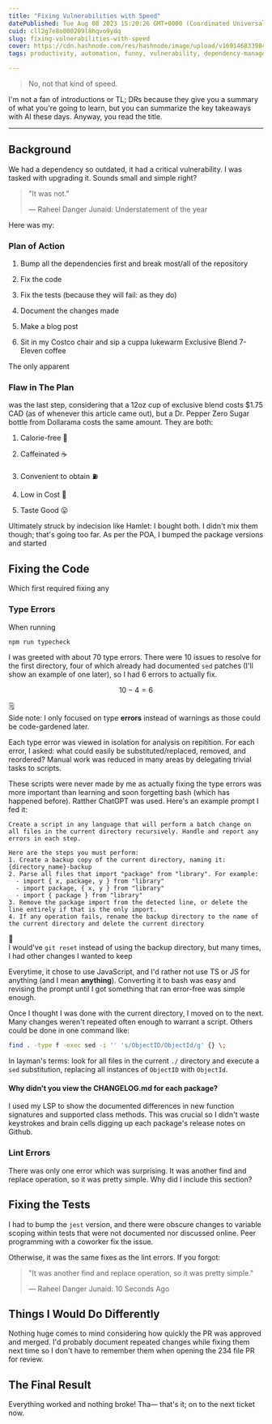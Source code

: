 ```yaml
---
title: "Fixing Vulnerabilities with Speed"
datePublished: Tue Aug 08 2023 15:20:26 GMT+0000 (Coordinated Universal Time)
cuid: cll2g7e8o000209l8hqvo9ydq
slug: fixing-vulnerabilities-with-speed
cover: https://cdn.hashnode.com/res/hashnode/image/upload/v1691468339843/075bccd8-5e24-470b-bbb3-743a81f92377.jpeg
tags: productivity, automation, funny, vulnerability, dependency-management

---
```


> No, not that kind of speed.

I'm not a fan of introductions or TL; DRs because they give you a summary of what you're going to learn, but you can summarize the key takeaways with AI these days. Anyway, you read the title.

---

## Background

We had a dependency so outdated, it had a critical vulnerability. I was tasked with upgrading it. Sounds small and simple right?

> "It was not."
> 
> — Raheel Danger Junaid: Understatement of the year

Here was my:

### Plan of Action

1. Bump all the dependencies first and break most/all of the repository
    
2. Fix the code
    
3. Fix the tests (because they will fail: as they do)
    
4. Document the changes made
    
5. Make a blog post
    
6. Sit in my Costco chair and sip a cuppa lukewarm Exclusive Blend 7-Eleven coffee
    

The only apparent

### Flaw in The Plan

was the last step, considering that a 12oz cup of exclusive blend costs $1.75 CAD (as of whenever this article came out), but a Dr. Pepper Zero Sugar bottle from Dollarama costs the same amount. They are both:

1. Calorie-free 🫃
    
2. Caffeinated ☕
    
3. Convenient to obtain ⛽
    
4. Low in Cost 🤑
    
5. Taste Good 😛
    

Ultimately struck by indecision like Hamlet: I bought both. I didn't mix them though; that's going too far. As per the POA, I bumped the package versions and started

## Fixing the Code

Which first required fixing any

### Type Errors

When running

```bash
npm run typecheck
```

I was greeted with about 70 type errors. There were 10 issues to resolve for the first directory, four of which already had documented `sed` patches (I'll show an example of one later), so I had 6 errors to actually fix.

$$10-4=6$$

<div data-node-type="callout">
<div data-node-type="callout-emoji">🗒</div>
<div data-node-type="callout-text">Side note: I only focused on type <strong>errors</strong> instead of warnings as those could be code-gardened later.</div>
</div>

Each type error was viewed in isolation for analysis on repitition. For each error, I asked: what could easily be substituted/replaced, removed, and reordered? Manual work was reduced in many areas by delegating trivial tasks to scripts.

These scripts were never made by me as actually fixing the type errors was more important than learning and soon forgetting bash (which has happened before). Ratther ChatGPT was used. Here's an example prompt I fed it:

```plaintext
Create a script in any language that will perform a batch change on all files in the current directory recursively. Handle and report any errors in each step.

Here are the steps you must perform:
1. Create a backup copy of the current directory, naming it: {directory_name}-backup
2. Parse all files that import "package" from "library". For example:
  - import { x, package, y } from "library"
  - import package, { x, y } from "library"
  - import { package } from "library"
3. Remove the package import from the detected line, or delete the line entirely if that is the only import.
4. If any operation fails, rename the backup directory to the name of the current directory and delete the current directory
```

<div data-node-type="callout">
<div data-node-type="callout-emoji">🤔</div>
<div data-node-type="callout-text">I would've <code>git reset</code> instead of using the backup directory, but many times, I had other changes I wanted to keep</div>
</div>

Everytime, it chose to use JavaScript, and I'd rather not use TS or JS for anything (and I mean **anything**). Converting it to bash was easy and revising the prompt until I got something that ran error-free was simple enough.

Once I thought I was done with the current directory, I moved on to the next. Many changes weren't repeated often enough to warrant a script. Others could be done in one command like:

```bash
find . -type f -exec sed -i '' 's/ObjectID/ObjectId/g' {} \;
```

In layman's terms: look for all files in the current `./` directory and execute a `sed` substitution, replacing all instances of `ObjectID` with `ObjectId`.

#### Why didn't you view the CHANGELOG.md for each package?

I used my LSP to show the documented differences in new function signatures and supported class methods. This was crucial so I didn't waste keystrokes and brain cells digging up each package's release notes on Github.

### Lint Errors

There was only one error which was surprising. It was another find and replace operation, so it was pretty simple. Why did I include this section?

## Fixing the Tests

I had to bump the `jest` version, and there were obscure changes to variable scoping within tests that were not documented nor discussed online. Peer programming with a coworker fix the issue.

Otherwise, it was the same fixes as the lint errors. If you forgot:

> "It was another find and replace operation, so it was pretty simple."
> 
> — Raheel Danger Junaid: 10 Seconds Ago

## Things I Would Do Differently

Nothing huge comes to mind considering how quickly the PR was approved and merged. I'd probably document repeated changes while fixing them next time so I don't have to remember them when opening the 234 file PR for review.

## The Final Result

Everything worked and nothing broke! Tha— that's it; on to the next ticket now.